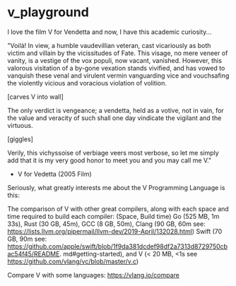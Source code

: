 # v_playground
I love the film V for Vendetta and now, I have this academic curiosity...

"Voilà! In view, a humble vaudevillian veteran, cast vicariously as both victim and villain by the vicissitudes of Fate. This visage, no mere veneer of vanity, is a vestige of the vox populi, now vacant, vanished. However, this valorous visitation of a by-gone vexation stands vivified, and has vowed to vanquish these venal and virulent vermin vanguarding vice and vouchsafing the violently vicious and voracious violation of volition.

[carves V into wall]

The only verdict is vengeance; a vendetta, held as a votive, not in vain, for the value and veracity of such shall one day vindicate the vigilant and the virtuous.

[giggles]

Verily, this vichyssoise of verbiage veers most verbose, so let me simply add that it is my very good honor to meet you and you may call me V."

- V for Vedetta (2005 Film)


Seriously, what greatly interests me about the V Programming Language is this:

The comparison of V with other great compilers, along with each space and time required to build each compiler:
(Space, Build time)
Go (525 MB, 1m 33s),
Rust	(30 GB, 45m),
GCC (8 GB, 50m),
Clang	(90 GB, 60m see: https://lists.llvm.org/pipermail/llvm-dev/2019-April/132028.html)
Swift	(70 GB,	90m see: https://github.com/apple/swift/blob/1f9da381dcdef98df2a7313d8729750cbac54f45/README. md#getting-started), and 
V	(< 20 MB, <1s see https://github.com/vlang/vc/blob/master/v.c)

Compare V with some languages: https://vlang.io/compare
